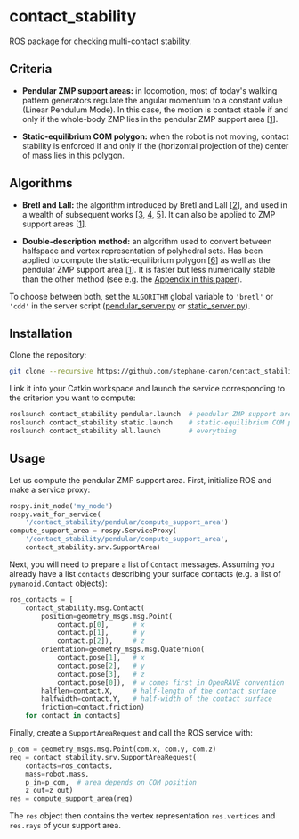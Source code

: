 # contact\_stability

ROS package for checking multi-contact stability.

## Criteria

- **Pendular ZMP support areas:** in locomotion, most of today's walking
  pattern generators regulate the angular momentum to a constant value (Linear
  Pendulum Mode). In this case, the motion is contact stable if and only if the
  whole-body ZMP lies in the pendular ZMP support area
  [[1](http://arxiv.org/abs/1510.03232)].

- **Static-equilibrium COM polygon:** when the robot is not moving, contact
  stability is enforced if and only if the (horizontal projection of the)
  center of mass lies in this polygon.

## Algorithms

- **Bretl and Lall:** the algorithm introduced by Bretl and Lall
  [[2](http://dx.doi.org/10.1109/TRO.2008.2001360)], and used in a wealth of
  subsequent works [[3](https://dx.doi.org/10.1177/0278364914527855),
  [4](http://dx.doi.org/10.1109/TMECH.2015.2409479),
  [5](https://hal.archives-ouvertes.fr/hal-01201060/)]. It can also be applied
  to ZMP support areas [[1](http://arxiv.org/abs/1510.03232)].

- **Double-description method:** an algorithm used to convert between halfspace
  and vertex representation of polyhedral sets. Has been applied to compute the
  static-equilibrium polygon [[6](https://scaron.info/research/ijhr-2016.html)]
  as well as the pendular ZMP support area
  [[1](http://arxiv.org/abs/1510.03232)]. It is faster but less numerically
  stable than the other method (see e.g. the [Appendix in this
  paper](https://hal.archives-ouvertes.fr/hal-01349880)).

To choose between both, set the ``ALGORITHM`` global variable to ``'bretl'`` or
``'cdd'`` in the server script
([pendular\_server.py](/scripts/pendular_server.py) or
[static\_server.py](/scripts/static_server.py)).

## Installation

Clone the repository:

```bash
git clone --recursive https://github.com/stephane-caron/contact_stability.git
```

Link it into your Catkin workspace and launch the service corresponding to the
criterion you want to compute:

```bash
roslaunch contact_stability pendular.launch  # pendular ZMP support area
roslaunch contact_stability static.launch    # static-equilibrium COM polygon
roslaunch contact_stability all.launch       # everything
```

## Usage

Let us compute the pendular ZMP support area. First, initialize ROS and make a
service proxy:

```python
rospy.init_node('my_node')
rospy.wait_for_service(
    '/contact_stability/pendular/compute_support_area')
compute_support_area = rospy.ServiceProxy(
    '/contact_stability/pendular/compute_support_area',
    contact_stability.srv.SupportArea)
```

Next, you will need to prepare a list of ``Contact`` messages. Assuming you
already have a list ``contacts`` describing your surface contacts (e.g. a list
of ``pymanoid.Contact`` objects):

```python
ros_contacts = [
    contact_stability.msg.Contact(
        position=geometry_msgs.msg.Point(
            contact.p[0],      # x
            contact.p[1],      # y
            contact.p[2]),     # z
        orientation=geometry_msgs.msg.Quaternion(
            contact.pose[1],   # x
            contact.pose[2],   # y
            contact.pose[3],   # z
            contact.pose[0]),  # w comes first in OpenRAVE convention
        halflen=contact.X,     # half-length of the contact surface
        halfwidth=contact.Y,   # half-width of the contact surface
        friction=contact.friction)
    for contact in contacts]
```

Finally, create a ``SupportAreaRequest`` and call the ROS service with:

```python
p_com = geometry_msgs.msg.Point(com.x, com.y, com.z)
req = contact_stability.srv.SupportAreaRequest(
    contacts=ros_contacts,
    mass=robot.mass,
    p_in=p_com,  # area depends on COM position
    z_out=z_out)
res = compute_support_area(req)
```

The ``res`` object then contains the vertex representation ``res.vertices`` and
``res.rays`` of your support area.
